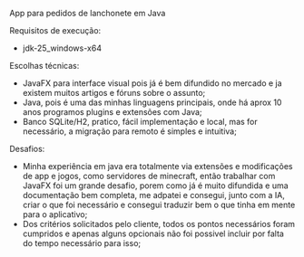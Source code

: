 App para pedidos de lanchonete em Java

Requisitos de execução:
- jdk-25_windows-x64

Escolhas técnicas:
- JavaFX para interface visual pois já é bem difundido no mercado e ja existem muitos artigos e fóruns sobre o assunto;
- Java, pois é uma das minhas linguagens principais, onde há aprox 10 anos programos plugins e extensões com Java;
- Banco SQLite/H2, pratico, fácil implementação e local, mas for necessário, a migração para remoto é simples e intuitiva;

Desafios:
- Minha experiência em java era totalmente via extensões e modificações de app e jogos, como servidores de minecraft, então trabalhar com JavaFX foi um grande desafio, porem como já é muito difundida e uma documentação bem completa, me adpatei e consegui, junto com a IA, criar o que foi necessário e consegui traduzir bem o que tinha em mente para o aplicativo;
- Dos critérios solicitados pelo cliente, todos os pontos necessários foram cumpridos e apenas alguns opcionais não foi possivel incluir por falta do tempo necessário para isso;